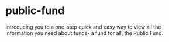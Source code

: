 # public-fund
Introducing you to a one-step quick and easy way to view all the information you need about funds- a fund for all, the Public Fund.
